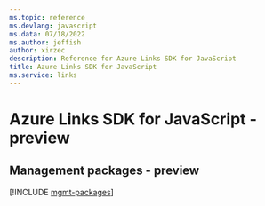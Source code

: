 ```yaml
---
ms.topic: reference
ms.devlang: javascript
ms.data: 07/18/2022
ms.author: jeffish
author: xirzec
description: Reference for Azure Links SDK for JavaScript
title: Azure Links SDK for JavaScript
ms.service: links
---
```

# Azure Links SDK for JavaScript - preview

## Management packages - preview
[!INCLUDE [mgmt-packages](links-mgmt-index.md)]

